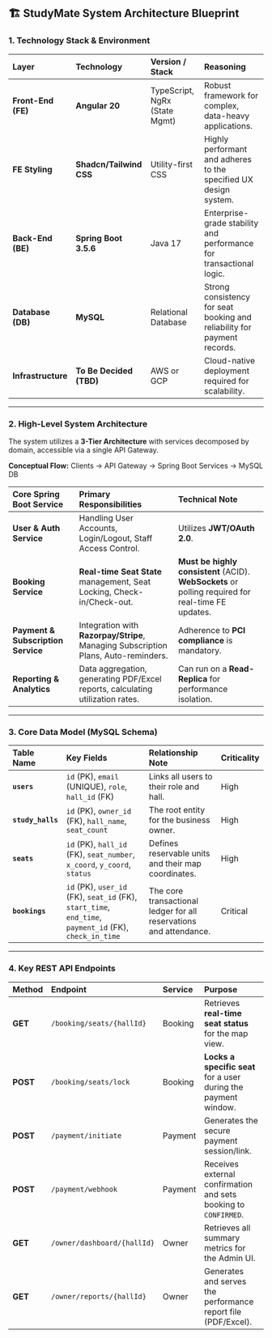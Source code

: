 ## 🏗️ StudyMate System Architecture Blueprint

### 1. Technology Stack & Environment

| Layer | Technology | Version / Stack | Reasoning |
| :--- | :--- | :--- | :--- |
| **Front-End (FE)** | **Angular 20** | TypeScript, NgRx (State Mgmt) | Robust framework for complex, data-heavy applications. |
| **FE Styling** | **Shadcn/Tailwind CSS** | Utility-first CSS | Highly performant and adheres to the specified UX design system. |
| **Back-End (BE)** | **Spring Boot 3.5.6** | Java 17 | Enterprise-grade stability and performance for transactional logic. |
| **Database (DB)** | **MySQL** | Relational Database | Strong consistency for seat booking and reliability for payment records. |
| **Infrastructure** | **To Be Decided (TBD)** | AWS or GCP | Cloud-native deployment required for scalability. |

***

### 2. High-Level System Architecture

The system utilizes a **3-Tier Architecture** with services decomposed by domain, accessible via a single API Gateway.

**Conceptual Flow:** Clients $\rightarrow$ API Gateway $\rightarrow$ Spring Boot Services $\rightarrow$ MySQL DB

| Core Spring Boot Service | Primary Responsibilities | Technical Note |
| :--- | :--- | :--- |
| **User & Auth Service** | Handling User Accounts, Login/Logout, Staff Access Control. | Utilizes **JWT/OAuth 2.0**. |
| **Booking Service** | **Real-time Seat State** management, Seat Locking, Check-in/Check-out. | **Must be highly consistent** (ACID). **WebSockets** or polling required for real-time FE updates. |
| **Payment & Subscription Service** | Integration with **Razorpay/Stripe**, Managing Subscription Plans, Auto-reminders. | Adherence to **PCI compliance** is mandatory. |
| **Reporting & Analytics** | Data aggregation, generating PDF/Excel reports, calculating utilization rates. | Can run on a **Read-Replica** for performance isolation. |

***

### 3. Core Data Model (MySQL Schema)

| Table Name | Key Fields | Relationship Note | Criticality |
| :--- | :--- | :--- | :--- |
| **`users`** | `id` (PK), `email` (UNIQUE), `role`, `hall_id` (FK) | Links all users to their role and hall. | High |
| **`study_halls`** | `id` (PK), `owner_id` (FK), `hall_name`, `seat_count` | The root entity for the business owner. | High |
| **`seats`** | `id` (PK), `hall_id` (FK), `seat_number`, `x_coord`, `y_coord`, `status` | Defines reservable units and their map coordinates. | High |
| **`bookings`** | `id` (PK), `user_id` (FK), `seat_id` (FK), `start_time`, `end_time`, `payment_id` (FK), `check_in_time` | The core transactional ledger for all reservations and attendance. | Critical |

***

### 4. Key REST API Endpoints

| Method | Endpoint | Service | Purpose |
| :--- | :--- | :--- | :--- |
| **GET** | `/booking/seats/{hallId}` | Booking | Retrieves **real-time seat status** for the map view. |
| **POST** | `/booking/seats/lock` | Booking | **Locks a specific seat** for a user during the payment window. |
| **POST** | `/payment/initiate` | Payment | Generates the secure payment session/link. |
| **POST** | `/payment/webhook` | Payment | Receives external confirmation and sets booking to `CONFIRMED`. |
| **GET** | `/owner/dashboard/{hallId}` | Owner | Retrieves all summary metrics for the Admin UI. |
| **GET** | `/owner/reports/{hallId}` | Owner | Generates and serves the performance report file (PDF/Excel). |